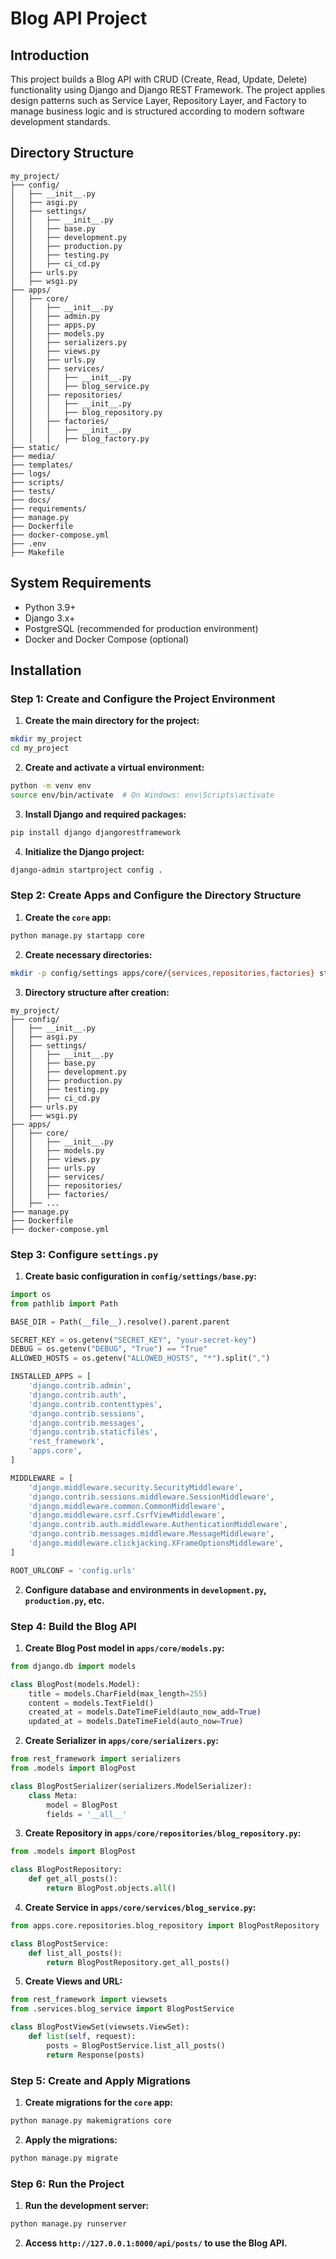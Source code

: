 # Blog API Project

## Introduction
This project builds a Blog API with CRUD (Create, Read, Update, Delete) functionality using Django and Django REST Framework. The project applies design patterns such as Service Layer, Repository Layer, and Factory to manage business logic and is structured according to modern software development standards.

## Directory Structure
```
my_project/
├── config/
│   ├── __init__.py
│   ├── asgi.py
│   ├── settings/
│   │   ├── __init__.py
│   │   ├── base.py
│   │   ├── development.py
│   │   ├── production.py
│   │   ├── testing.py
│   │   ├── ci_cd.py
│   ├── urls.py
│   ├── wsgi.py
├── apps/
│   ├── core/
│   │   ├── __init__.py
│   │   ├── admin.py
│   │   ├── apps.py
│   │   ├── models.py
│   │   ├── serializers.py
│   │   ├── views.py
│   │   ├── urls.py
│   │   ├── services/
│   │   │   ├── __init__.py
│   │   │   ├── blog_service.py
│   │   ├── repositories/
│   │   │   ├── __init__.py
│   │   │   ├── blog_repository.py
│   │   ├── factories/
│   │   │   ├── __init__.py
│   │   │   ├── blog_factory.py
├── static/
├── media/
├── templates/
├── logs/
├── scripts/
├── tests/
├── docs/
├── requirements/
├── manage.py
├── Dockerfile
├── docker-compose.yml
├── .env
├── Makefile
```

## System Requirements

- Python 3.9+
- Django 3.x+
- PostgreSQL (recommended for production environment)
- Docker and Docker Compose (optional)

## Installation

### Step 1: Create and Configure the Project Environment

1. **Create the main directory for the project:**

```bash
mkdir my_project
cd my_project
```

2. **Create and activate a virtual environment:**

```bash
python -m venv env
source env/bin/activate  # On Windows: env\Scripts\activate
```

3. **Install Django and required packages:**

```bash
pip install django djangorestframework
```

4. **Initialize the Django project:**

```bash
django-admin startproject config .
```

### Step 2: Create Apps and Configure the Directory Structure

1. **Create the `core` app:**

```bash
python manage.py startapp core
```

2. **Create necessary directories:**

```bash
mkdir -p config/settings apps/core/{services,repositories,factories} static/css static/js static/images media/uploads templates/core logs scripts tests docs requirements
```

3. **Directory structure after creation:**

```plaintext
my_project/
├── config/
│   ├── __init__.py
│   ├── asgi.py
│   ├── settings/
│   │   ├── __init__.py
│   │   ├── base.py
│   │   ├── development.py
│   │   ├── production.py
│   │   ├── testing.py
│   │   ├── ci_cd.py
│   ├── urls.py
│   ├── wsgi.py
├── apps/
│   ├── core/
│   │   ├── __init__.py
│   │   ├── models.py
│   │   ├── views.py
│   │   ├── urls.py
│   │   ├── services/
│   │   ├── repositories/
│   │   ├── factories/
│   ├── ...
├── manage.py
├── Dockerfile
├── docker-compose.yml
```

### Step 3: Configure `settings.py`

1. **Create basic configuration in `config/settings/base.py`:**

```python
import os
from pathlib import Path

BASE_DIR = Path(__file__).resolve().parent.parent

SECRET_KEY = os.getenv("SECRET_KEY", "your-secret-key")
DEBUG = os.getenv("DEBUG", "True") == "True"
ALLOWED_HOSTS = os.getenv("ALLOWED_HOSTS", "*").split(",")

INSTALLED_APPS = [
    'django.contrib.admin',
    'django.contrib.auth',
    'django.contrib.contenttypes',
    'django.contrib.sessions',
    'django.contrib.messages',
    'django.contrib.staticfiles',
    'rest_framework',
    'apps.core',
]

MIDDLEWARE = [
    'django.middleware.security.SecurityMiddleware',
    'django.contrib.sessions.middleware.SessionMiddleware',
    'django.middleware.common.CommonMiddleware',
    'django.middleware.csrf.CsrfViewMiddleware',
    'django.contrib.auth.middleware.AuthenticationMiddleware',
    'django.contrib.messages.middleware.MessageMiddleware',
    'django.middleware.clickjacking.XFrameOptionsMiddleware',
]

ROOT_URLCONF = 'config.urls'
```

2. **Configure database and environments in `development.py`, `production.py`, etc.**

### Step 4: Build the Blog API

1. **Create Blog Post model in `apps/core/models.py`:**

```python
from django.db import models

class BlogPost(models.Model):
    title = models.CharField(max_length=255)
    content = models.TextField()
    created_at = models.DateTimeField(auto_now_add=True)
    updated_at = models.DateTimeField(auto_now=True)
```

2. **Create Serializer in `apps/core/serializers.py`:**

```python
from rest_framework import serializers
from .models import BlogPost

class BlogPostSerializer(serializers.ModelSerializer):
    class Meta:
        model = BlogPost
        fields = '__all__'
```

3. **Create Repository in `apps/core/repositories/blog_repository.py`:**

```python
from .models import BlogPost

class BlogPostRepository:
    def get_all_posts():
        return BlogPost.objects.all()
```

4. **Create Service in `apps/core/services/blog_service.py`:**

```python
from apps.core.repositories.blog_repository import BlogPostRepository

class BlogPostService:
    def list_all_posts():
        return BlogPostRepository.get_all_posts()
```

5. **Create Views and URL:**

```python
from rest_framework import viewsets
from .services.blog_service import BlogPostService

class BlogPostViewSet(viewsets.ViewSet):
    def list(self, request):
        posts = BlogPostService.list_all_posts()
        return Response(posts)
```

### Step 5: Create and Apply Migrations

1. **Create migrations for the `core` app:**

```bash
python manage.py makemigrations core
```

2. **Apply the migrations:**

```bash
python manage.py migrate
```

### Step 6: Run the Project

1. **Run the development server:**

```bash
python manage.py runserver
```

2. **Access `http://127.0.0.1:8000/api/posts/` to use the Blog API.**